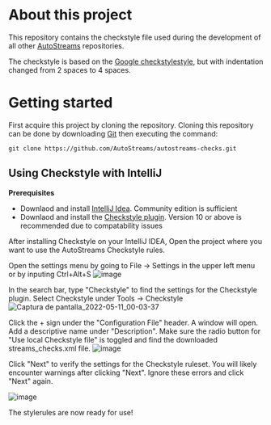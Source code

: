 # About this project
This repository contains the checkstyle file used during the development of all other [AutoStreams](https://github.com/AutoStreams) repositories.

The checkstyle is based on the [Google checkstylestyle](https://checkstyle.sourceforge.io/google_style.html), but with indentation changed from 2 spaces to 4 spaces. 

# Getting started
First acquire this project by cloning the repository. Cloning this repository can be done by downloading [Git](https://git-scm.com/) then executing the command:
```
git clone https://github.com/AutoStreams/autostreams-checks.git
```
## Using Checkstyle with IntelliJ
**Prerequisites**
* Downlaod and install [IntelliJ Idea](https://www.jetbrains.com/idea/). Community edition is sufficient
* Downlaod and install the [Checkstyle plugin](https://github.com/checkstyle/checkstyle/blob/master/src/main/resources/google_checks.xml). Version 10 or above is recommended due to compatability issues

After installing Checkstyle on your IntelliJ IDEA, Open the project where you want to use the AutoStreams Checkstyle rules.

Open the settings menu by going to File -> Settings in the upper left menu or by inputing Ctrl+Alt+S
![image](https://user-images.githubusercontent.com/42466095/167728428-636a77a1-3071-4877-82c8-6373f36bf5eb.png)

In the search bar, type "Checkstyle" to find the settings for the Checkstyle plugin. Select Checkstyle under Tools -> Checkstyle![Captura de pantalla_2022-05-11_00-03-37](https://user-images.githubusercontent.com/42466095/167729654-c21efb88-e8bc-4dfe-83ea-884115429543.png)

Click the + sign under the "Configuration File" header. A window will open. Add a descriptive name under "Description".  Make sure the radio button for "Use local Checkstyle file" is toggled and find the downloaded streams_checks.xml file.
![image](https://user-images.githubusercontent.com/42466095/167730685-57a50ef3-7428-4667-b6db-439d87f805ec.png)

Click  "Next" to verify the settings for the Checkstyle ruleset. You will likely encounter warnings after clicking "Next". Ignore these errors and click "Next" again.

![image](https://user-images.githubusercontent.com/42466095/167731310-283c2ef3-1e96-41f7-803d-b780bd9e0c31.png)

The stylerules are now ready for use!
